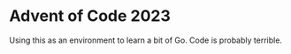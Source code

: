 # Advent of Code 2023

Using this as an environment to learn a bit of Go. Code is probably terrible.
